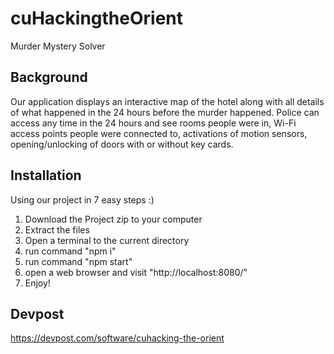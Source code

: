 # cuHackingtheOrient
Murder Mystery Solver 

## Background
Our application displays an interactive map of the hotel along with all details of what happened in the 24 hours before the murder happened. Police can access any time in the 24 hours and see rooms people were in, Wi-Fi access points people were connected to, activations of motion sensors, opening/unlocking of doors with or without key cards.

## Installation
Using our project in 7 easy steps :)

1. Download the Project zip to your computer
2. Extract the files
3. Open a terminal to the current directory
4. run command "npm i"
5. run command "npm start"
6. open a web browser and visit "http://localhost:8080/"
7. Enjoy!

## Devpost
https://devpost.com/software/cuhacking-the-orient
